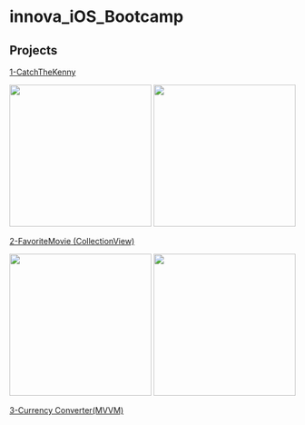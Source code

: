# innova_iOS_Bootcamp

## Projects
[1-CatchTheKenny](https://github.com/gulzade/innova_iOS_Bootcamp/tree/main/CatchTheKennyGame)

<img src="https://github.com/gulzade/innova_iOS_Bootcamp/blob/main/CatchTheKenny2.png" width="250"/> <img src="https://github.com/gulzade/innova_iOS_Bootcamp/blob/main/CatchTheKenny1.png" width="250"/>



[2-FavoriteMovie (CollectionView)](https://github.com/gulzade/innova_iOS_Bootcamp/tree/main/FavoriteMovie)

<img src="https://github.com/gulzade/innova_iOS_Bootcamp/blob/main/FavoriteMoview_Screen1.png" width="250"/> <img src="https://github.com/gulzade/innova_iOS_Bootcamp/blob/main/FavoriteMoview_Screen2.png" width="250" >



[3-Currency Converter(MVVM)](https://github.com/gulzade/innova_iOS_Bootcamp/tree/main/CurrencyConverterMVVM)
